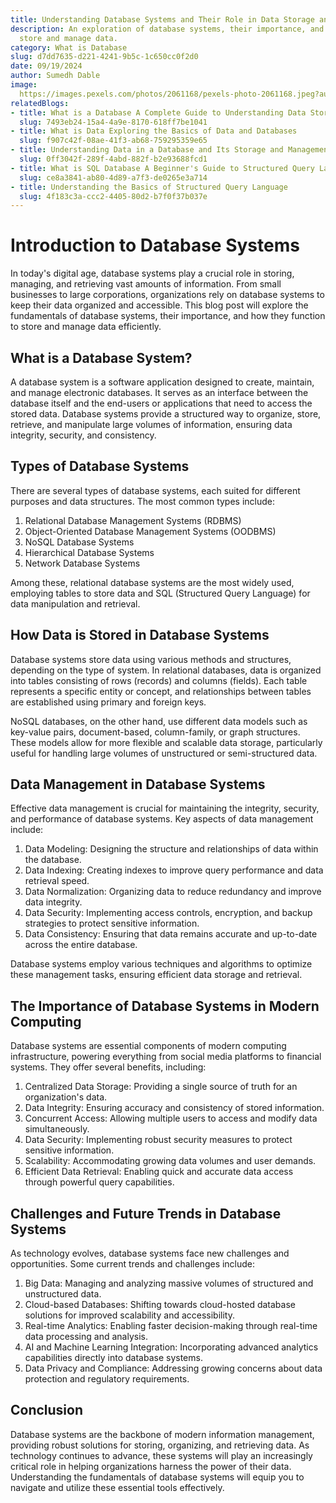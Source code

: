 ```yaml
---
title: Understanding Database Systems and Their Role in Data Storage and Management
description: An exploration of database systems, their importance, and how they effectively
  store and manage data.
category: What is Database
slug: d7dd7635-d221-4241-9b5c-1c650cc0f2d0
date: 09/19/2024
author: Sumedh Dable
image: 
  https://images.pexels.com/photos/2061168/pexels-photo-2061168.jpeg?auto=compress&cs=tinysrgb&w=600
relatedBlogs:
- title: What is a Database A Complete Guide to Understanding Data Storage
  slug: 7493eb24-15a4-4a9e-8170-618ff7be1041
- title: What is Data Exploring the Basics of Data and Databases
  slug: f907c42f-08ae-41f3-ab68-759295359e65
- title: Understanding Data in a Database and Its Storage and Management
  slug: 0ff3042f-289f-4abd-882f-b2e93688fcd1
- title: What is SQL Database A Beginner's Guide to Structured Query Language
  slug: ce8a3841-ab80-4d89-a7f3-de0265e3a714
- title: Understanding the Basics of Structured Query Language
  slug: 4f183c3a-ccc2-4405-80d2-b7f0f37b037e
---
```


# Introduction to Database Systems

In today's digital age, database systems play a crucial role in storing, managing, and retrieving vast amounts of information. From small businesses to large corporations, organizations rely on database systems to keep their data organized and accessible. This blog post will explore the fundamentals of database systems, their importance, and how they function to store and manage data efficiently.

## What is a Database System?

A database system is a software application designed to create, maintain, and manage electronic databases. It serves as an interface between the database itself and the end-users or applications that need to access the stored data. Database systems provide a structured way to organize, store, retrieve, and manipulate large volumes of information, ensuring data integrity, security, and consistency.

## Types of Database Systems

There are several types of database systems, each suited for different purposes and data structures. The most common types include:

1. Relational Database Management Systems (RDBMS)
2. Object-Oriented Database Management Systems (OODBMS)
3. NoSQL Database Systems
4. Hierarchical Database Systems
5. Network Database Systems

Among these, relational database systems are the most widely used, employing tables to store data and SQL (Structured Query Language) for data manipulation and retrieval.

## How Data is Stored in Database Systems

Database systems store data using various methods and structures, depending on the type of system. In relational databases, data is organized into tables consisting of rows (records) and columns (fields). Each table represents a specific entity or concept, and relationships between tables are established using primary and foreign keys.

NoSQL databases, on the other hand, use different data models such as key-value pairs, document-based, column-family, or graph structures. These models allow for more flexible and scalable data storage, particularly useful for handling large volumes of unstructured or semi-structured data.

## Data Management in Database Systems

Effective data management is crucial for maintaining the integrity, security, and performance of database systems. Key aspects of data management include:

1. Data Modeling: Designing the structure and relationships of data within the database.
2. Data Indexing: Creating indexes to improve query performance and data retrieval speed.
3. Data Normalization: Organizing data to reduce redundancy and improve data integrity.
4. Data Security: Implementing access controls, encryption, and backup strategies to protect sensitive information.
5. Data Consistency: Ensuring that data remains accurate and up-to-date across the entire database.

Database systems employ various techniques and algorithms to optimize these management tasks, ensuring efficient data storage and retrieval.

## The Importance of Database Systems in Modern Computing

Database systems are essential components of modern computing infrastructure, powering everything from social media platforms to financial systems. They offer several benefits, including:

1. Centralized Data Storage: Providing a single source of truth for an organization's data.
2. Data Integrity: Ensuring accuracy and consistency of stored information.
3. Concurrent Access: Allowing multiple users to access and modify data simultaneously.
4. Data Security: Implementing robust security measures to protect sensitive information.
5. Scalability: Accommodating growing data volumes and user demands.
6. Efficient Data Retrieval: Enabling quick and accurate data access through powerful query capabilities.

## Challenges and Future Trends in Database Systems

As technology evolves, database systems face new challenges and opportunities. Some current trends and challenges include:

1. Big Data: Managing and analyzing massive volumes of structured and unstructured data.
2. Cloud-based Databases: Shifting towards cloud-hosted database solutions for improved scalability and accessibility.
3. Real-time Analytics: Enabling faster decision-making through real-time data processing and analysis.
4. AI and Machine Learning Integration: Incorporating advanced analytics capabilities directly into database systems.
5. Data Privacy and Compliance: Addressing growing concerns about data protection and regulatory requirements.

## Conclusion

Database systems are the backbone of modern information management, providing robust solutions for storing, organizing, and retrieving data. As technology continues to advance, these systems will play an increasingly critical role in helping organizations harness the power of their data. Understanding the fundamentals of database systems will equip you to navigate and utilize these essential tools effectively.